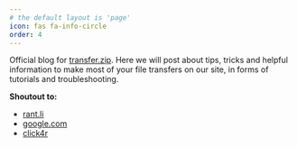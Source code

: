 ```yaml
---
# the default layout is 'page'
icon: fas fa-info-circle
order: 4
---
```


Official blog for [transfer.zip](https://transfer.zip). Here we will post about tips, tricks and helpful information to make most of your file transfers on our site, in forms of tutorials and troubleshooting.

**Shoutout to:**

- [rant.li](https://rant.li/ork56/this-is-why-the-1990s-were-worse-and-we-live-in-a-better-time-now)
- [google.com](https://sites.google.com/view/great-files)
- [click4r](https://click4r.com/posts/g/17505004/mediafire-alternatives)